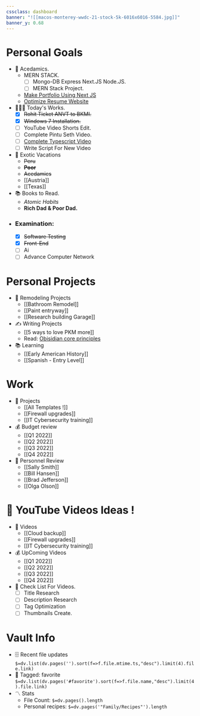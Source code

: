 ```yaml
---
cssclass: dashboard
banner: "![[macos-monterey-wwdc-21-stock-5k-6016x6016-5584.jpg]]"
banner_y: 0.68
---
```

# Personal Goals
- 🏈 Acedamics.
	- MERN STACK.
		- [ ] Mongo-DB Express Next.JS Node.JS.
		- [ ] MERN Stack Project.
	- [Make Portfolio Using Next JS](https://ranjansharma.tech)
	- [Optimize Resume Website](https://www.resume.ranjansharma.tech/)
- 👨‍👩‍👦 Today's Works.
	- [x] ~~Rohit Ticket ANVT to BKMI.~~
	- [x] ~~Windows 7 Installation.~~
	- [ ] YouTube Video Shorts Edit.
	- [ ] Complete Pintu Seth Video.
	- [ ] [Complete Typescript Video](https://www.youtube.com/watch?v=F5pjG-sP0c8&t=4229&ab_channel=Coder%27sGyan)
	- [ ] Write Script For New Video
- 🌅 Exotic Vacations 
	- ~~Peru~~
	- ~~**Poor**~~
	- ~~Acedamics~~	
	- [[Austria]]
	- [[Texas]]  
- 📚 Books to Read.
	- *Atomic Habits*
	- **Rich Dad & Poor Dad.**
-  ### Examination:
	- [x] ~~Software Testing~~
	- [x] ~~Front-End~~ 
	- [ ] Ai
	- [ ] Advance Computer Network

 # Personal Projects
- 🏡 Remodeling Projects
	- [[Bathroom Remodel]]
	- [[Paint entryway]]
	- [[Research building Garage]] 
 - ✍️ Writing Projects
	- [[5 ways to love PKM more]]
	- Read: [Obisidian core principles](https://tfthacker.medium.com/obsidian-understanding-its-core-design-principles-7f3fafbd6e36)
- 📚 Learning
	- [[Early American History]]
	- [[Spanish - Entry Level]]

# Work
- 💼 Projects
	- [[All Templates !]]
	- [[Firewall upgrades]]
	- [[IT Cybersecurity training]]
- 💰 Budget review
	- [[Q1 2022]]
	- [[Q2 2022]]
	- [[Q3 2022]]
	- [[Q4 2022]]
- 👥 Personnel Review
	- [[Sally Smith]]
	- [[Bill Hansen]]
	- [[Brad Jefferson]]
	- [[Olga Olson]]

# 🎥 YouTube Videos Ideas !
- 💼 Videos
	- [[Cloud backup]]
	- [[Firewall upgrades]]
	- [[IT Cybersecurity training]]
- 💰 UpComing Videos
	- [[Q1 2022]]
	- [[Q2 2022]]
	- [[Q3 2022]]
	- [[Q4 2022]]
- 👥 Check List For Videos.
	- [ ] Title Research
	- [ ] Description Research
	- [ ] Tag Optimization
	- [ ] Thumbnails Create.

# Vault Info
- 🗄️ Recent file updates
 `$=dv.list(dv.pages('').sort(f=>f.file.mtime.ts,"desc").limit(4).file.link)`
- 🔖 Tagged:  favorite 
 `$=dv.list(dv.pages('#favorite').sort(f=>f.file.name,"desc").limit(4).file.link)`
- 〽️ Stats
	-  File Count: `$=dv.pages().length`
	-  Personal recipes: `$=dv.pages('"Family/Recipes"').length`
